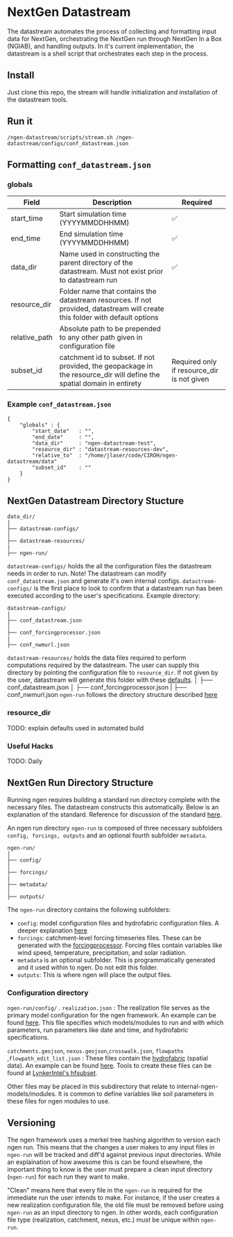# NextGen Datastream
The datastream automates the process of collecting and formatting input data for NextGen, orchestrating the NextGen run through NextGen In a Box (NGIAB), and handling outputs. In it's current implementation, the datastream is a shell script that orchestrates each step in the process. 

## Install
Just clone this repo, the stream will handle initialization and installation of the datastream tools.

## Run it
```
/ngen-datastream/scripts/stream.sh /ngen-datastream/configs/conf_datastream.json
```

## Formatting `conf_datastream.json`
### globals
| Field             | Description              | Required |
|-------------------|--------------------------|------|
| start_time        | Start simulation time (YYYYMMDDHHMM) | :white_check_mark: |
| end_time          | End simulation time  (YYYYMMDDHHMM) | :white_check_mark: |
| data_dir          | Name used in constructing the parent directory of the datastream. Must not exist prior to datastream run | :white_check_mark: |
| resource_dir      | Folder name that contains the datastream resources. If not provided, datastream will create this folder with default options |  |
| relative_path     | Absolute path to be prepended to any other path given in configuration file |  |
| subset_id         | catchment id to subset. If not provided, the geopackage in the resource_dir will define the spatial domain in entirety | Required only if resource_dir is not given  |

### Example `conf_datastream.json`
```
{
    "globals" : {
        "start_date"   : "",
        "end_date"     : "",
        "data_dir"     : "ngen-datastream-test",
        "resource_dir" : "datastream-resources-dev",
        "relative_to"  : "/home/jlaser/code/CIROH/ngen-datastream/data"
        "subset_id"    : ""
    }
}
```

## NextGen Datastream Directory Stucture
```
data_dir/
│
├── datastream-configs/
│
├── datastream-resources/
|
├── ngen-run/
```
`datastream-configs/` holds the all the configuration files the datastream needs in order to run. Note! The datastream can modify `conf_datastream.json` and generate it's own internal configs. `datastream-configs/` is the first place to look to confirm that a datastream run has been executed according to the user's specifications. 
Example directory:
```
datastream-configs/
│
├── conf_datastream.json
│
├── conf_forcingprocessor.json
|
├── conf_nwmurl.json
```
`datastream-resources/` holds the data files required to perform computations required by the datastream. The user can supply this directory by pointing the configuration file to `resource_dir`. If not given by the user, datastream will generate this folder with these [defaults](#resource_dir). 
│
├── conf_datastream.json
│
├── conf_forcingprocessor.json
|
├── conf_nwmurl.json
`ngen-run` follows the directory structure described [here](#nextgen-run-directory-structure)

### resource_dir
TODO: explain defaults used in automated build

### Useful Hacks
TODO: Daily

## NextGen Run Directory Structure
Running ngen requires building a standard run directory complete with the necessary files. The datastream constructs this automatically. Below is an explanation of the standard. Reference for discussion of the standard [here](https://github.com/CIROH-UA/NGIAB-CloudInfra/pull/17). 

An ngen run directory `ngen-run` is composed of three necessary subfolders `config, forcings, outputs` and an optional fourth subfolder `metadata`.

```
ngen-run/
│
├── config/
│
├── forcings/
|
├── metadata/
│
├── outputs/
```

The `ngen-run` directory contains the following subfolders:

- `config`:  model configuration files and hydrofabric configuration files. A deeper explanation [here](#Configuration-directory)
- `forcings`: catchment-level forcing timeseries files. These can be generated with the [forcingprocessor](https://github.com/CIROH-UA/ngen-datastream/tree/main/forcingprocessor). Forcing files contain variables like wind speed, temperature, precipitation, and solar radiation.
- `metadata` is an optional subfolder. This is programmatically generated and it used within to ngen. Do not edit this folder.
- `outputs`: This is where ngen will place the output files.
 
### Configuration directory 
`ngen-run/config/`
.
`realization.json` :
The realization file serves as the primary model configuration for the ngen framework. An example can be found [here](https://github.com/CIROH-UA/ngen-datastream/tree/main/data/standard_run/config/realization.json). This file specifies which models/modules to run and with which parameters, run parameters like date and time, and hydrofabric specifications.

`catchments.geojson`, `nexus.geojson`,`crosswalk.json`, `flowpaths` ,`flowpath_edit_list.json` :
These files contain the [hydrofabric](https://mikejohnson51.github.io/hyAggregate/) (spatial data). An example can be found [here](https://github.com/CIROH-UA/ngen-datastream/tree/main/data/standard_run/config/catchments.geojson). Tools to create these files can be found at [LynkerIntel's hfsubset](https://github.com/LynkerIntel/hfsubset).

Other files may be placed in this subdirectory that relate to internal-ngen-models/modules. It is common to define variables like soil parameters in these files for ngen modules to use.

## Versioning
The ngen framework uses a merkel tree hashing algorithm to version each ngen run. This means that the changes a user makes to any input files in `ngen-run` will be tracked and diff'd against previous input directories. While an explaination of how awesome this is can be found elsewhere, the important thing to know is the user must prepare a clean input directory (`ngen-run`) for each run they want to make. 

"Clean" means here that every file in the `ngen-run` is required for the immediate run the user intends to make. For instance, if the user creates a new realization configuration file, the old file must be removed before using `ngen-run` as an input directory to ngen. In other words, each configuration file type (realization, catchment, nexus, etc.) must be unique within `ngen-run`.

